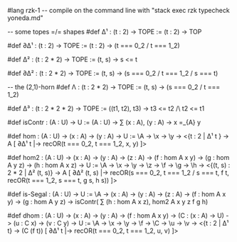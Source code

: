 #lang rzk-1
-- compile on the command line with "stack exec rzk typecheck yoneda.md"

-- some topes =/= shapes
#def Δ¹ : (t : 2) -> TOPE
  := \(t : 2) -> TOP

#def ∂Δ¹ : (t : 2) -> TOPE
  := \(t : 2) -> (t === 0_2 \/ t === 1_2)

#def Δ² : (t : 2 * 2) -> TOPE
  := \(t, s) -> s <= t

#def ∂Δ² : (t : 2 * 2) -> TOPE
  := \(t, s) -> (s === 0_2 \/ t === 1_2 \/ s === t)

-- the (2,1)-horn
#def Λ : (t : 2 * 2) -> TOPE
  := \(t, s) -> (s === 0_2 \/ t === 1_2)

#def Δ³ : (t : 2 * 2 * 2) -> TOPE
  := \((t1, t2), t3) -> t3 <= t2 /\ t2 <= t1

#def isContr : (A : U) -> U
  := \(A : U) -> ∑ (x : A), (y : A) -> x =_{A} y

#def hom : (A : U) -> (x : A) -> (y : A) -> U
  := \A -> \x -> \y -> <{t : 2 | Δ¹ t } -> A [ ∂Δ¹ t |-> recOR(t === 0_2, t === 1_2, x, y) ]>

#def hom2 : (A : U) -> (x : A) -> (y : A) -> (z : A) -> (f : hom A x y) -> (g : hom A y z) -> (h : hom A x z) -> U
  := \A -> \x -> \y -> \z -> \f -> \g -> \h ->
    <{(t, s) : 2 * 2 | Δ² (t, s)} -> A	[ ∂Δ² (t, s) |->
        	recOR(s === 0_2, t === 1_2 \/ s === t, f t, recOR(t === 1_2, s === t, g s, h s)) ]>

#def is-Segal : (A : U) -> U
  := \A -> (x : A) -> (y : A) -> (z : A) -> (f : hom A x y) -> (g : hom A y z) 
  -> isContr( ∑ (h : hom A x z), hom2 A x y z f g h)
  
#def dhom : (A : U) -> (x : A) -> (y : A) -> (f : hom A x y) -> (C : (x : A) -> U) -> (u : C x) -> (v : C y) -> U
  := \A -> \x -> \y -> \f -> \C -> \u -> \v -> <{t : 2 | Δ¹ t} -> (C (f t)) [ ∂Δ¹ t |-> recOR(t === 0_2, t === 1_2, u, v) ]>
  

